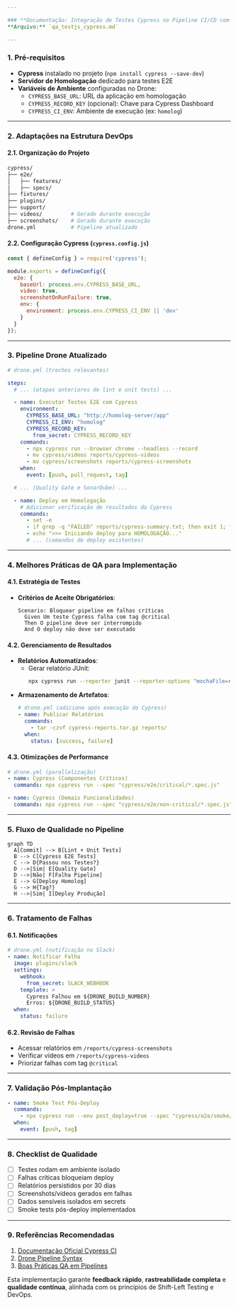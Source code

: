 ```yaml
---

### **Documentação: Integração de Testes Cypress no Pipeline CI/CD com Drone**  
**Arquivo:** `qa_testjs_cypress.md`  

---
```


### **1. Pré-requisitos**
- **Cypress** instalado no projeto (`npm install cypress --save-dev`)
- **Servidor de Homologação** dedicado para testes E2E
- **Variáveis de Ambiente** configuradas no Drone:
  - `CYPRESS_BASE_URL`: URL da aplicação em homologação
  - `CYPRESS_RECORD_KEY` (opcional): Chave para Cypress Dashboard
  - `CYPRESS_CI_ENV`: Ambiente de execução (ex: `homolog`)

---

### **2. Adaptações na Estrutura DevOps**
#### **2.1. Organização do Projeto**
```bash
cypress/
├── e2e/
│   ├── features/
│   ├── specs/
├── fixtures/
├── plugins/
├── support/
├── videos/         # Gerado durante execução
├── screenshots/    # Gerado durante execução
drone.yml           # Pipeline atualizado
```

#### **2.2. Configuração Cypress (`cypress.config.js`)**
```javascript
const { defineConfig } = require('cypress');

module.exports = defineConfig({
  e2e: {
    baseUrl: process.env.CYPRESS_BASE_URL,
    video: true,
    screenshotOnRunFailure: true,
    env: {
      environment: process.env.CYPRESS_CI_ENV || 'dev'
    }
  }
});
```

---

### **3. Pipeline Drone Atualizado**
```yaml
# drone.yml (trechos relevantes)

steps:
  # ... (etapas anteriores de lint e unit tests) ...

  - name: Executar Testes E2E com Cypress
    environment:
      CYPRESS_BASE_URL: "http://homolog-server/app"
      CYPRESS_CI_ENV: "homolog"
      CYPRESS_RECORD_KEY:
        from_secret: CYPRESS_RECORD_KEY
    commands:
      - npx cypress run --browser chrome --headless --record
      - mv cypress/videos reports/cypress-videos
      - mv cypress/screenshots reports/cypress-screenshots
    when:
      event: [push, pull_request, tag]

  # ... (Quality Gate e SonarQube) ...

  - name: Deploy em Homologação
    # Adicionar verificação de resultados do Cypress
    commands:
      - set -e
      - if grep -q "FAILED" reports/cypress-summary.txt; then exit 1; fi
      - echo ">>> Iniciando deploy para HOMOLOGAÇÃO..."
      # ... (comandos de deploy existentes)
```

---

### **4. Melhores Práticas de QA para Implementação**
#### **4.1. Estratégia de Testes**
- **Critérios de Aceite Obrigatórios**:
  ```gherkin
  Scenario: Bloquear pipeline em falhas críticas
    Given Um teste Cypress falha com tag @critical
    Then O pipeline deve ser interrompido
    And O deploy não deve ser executado
  ```

#### **4.2. Gerenciamento de Resultados**
- **Relatórios Automatizados**:
  - Gerar relatório JUnit:
    ```bash
    npx cypress run --reporter junit --reporter-options "mochaFile=reports/cypress-report.xml"
    ```
- **Armazenamento de Artefatos**:
  ```yaml
  # drone.yml (adicione após execução do Cypress)
  - name: Publicar Relatórios
    commands:
      - tar -czvf cypress-reports.tar.gz reports/
    when:
      status: [success, failure]
  ```

#### **4.3. Otimizações de Performance**
```yaml
# drone.yml (parallelização)
- name: Cypress (Componentes Críticos)
  commands: npx cypress run --spec "cypress/e2e/critical/*.spec.js"

- name: Cypress (Demais Funcionalidades)
  commands: npx cypress run --spec "cypress/e2e/non-critical/*.spec.js"
```

---

### **5. Fluxo de Qualidade no Pipeline**
```mermaid
graph TD
  A[Commit] --> B[Lint + Unit Tests]
  B --> C[Cypress E2E Tests]
  C --> D{Passou nos Testes?}
  D -->|Sim| E[Quality Gate]
  D -->|Não| F[Falha Pipeline]
  E --> G[Deploy Homolog]
  G --> H{Tag?}
  H -->|Sim| I[Deploy Produção]
```

---

### **6. Tratamento de Falhas**
#### **6.1. Notificações**
```yaml
# drone.yml (notificação no Slack)
- name: Notificar Falha
  image: plugins/slack
  settings:
    webhook:
      from_secret: SLACK_WEBHOOK
    template: >
      Cypress Falhou em ${DRONE_BUILD_NUMBER} 
      Erros: ${DRONE_BUILD_STATUS}
  when:
    status: failure
```

#### **6.2. Revisão de Falhas**
- Acessar relatórios em `/reports/cypress-screenshots`
- Verificar vídeos em `/reports/cypress-videos`
- Priorizar falhas com tag `@critical`

---

### **7. Validação Pós-Implantação**
```yaml
- name: Smoke Test Pós-Deploy
  commands:
    - npx cypress run --env post_deploy=true --spec "cypress/e2e/smoke/*.spec.js"
  when:
    event: [push, tag]
```

---

### **8. Checklist de Qualidade**
- [ ] Testes rodam em ambiente isolado
- [ ] Falhas críticas bloqueiam deploy
- [ ] Relatórios persistidos por 30 dias
- [ ] Screenshots/vídeos gerados em falhas
- [ ] Dados sensíveis isolados em secrets
- [ ] Smoke tests pós-deploy implementados

---

### **9. Referências Recomendadas**
1. [Documentação Oficial Cypress CI](https://docs.cypress.io/guides/continuous-integration/introduction)
2. [Drone Pipeline Syntax](https://docs.drone.io/pipeline/overview/)
3. [Boas Práticas QA em Pipelines](https://www.cypress.io/blog/2020/02/12/run-cypress-with-a-single-docker-command/)

Esta implementação garante **feedback rápido**, **rastreabilidade completa** e **qualidade contínua**, alinhada com os princípios de Shift-Left Testing e DevOps.